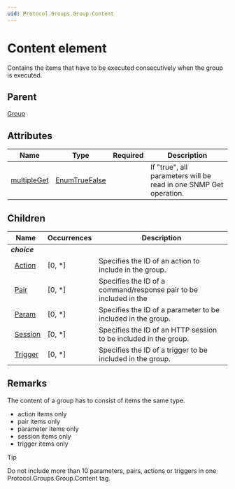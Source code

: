 ```yaml
---
uid: Protocol.Groups.Group.Content
---
```


# Content element

Contains the items that have to be executed consecutively when the group is executed.

## Parent

[Group](xref:Protocol.Groups.Group)

## Attributes

|Name|Type|Required|Description|
|--- |--- |--- |--- |
|[multipleGet](xref:Protocol.Groups.Group.Content-multipleGet)|[EnumTrueFalse](xref:Protocol-EnumTrueFalse)||If "true", all parameters will be read in one SNMP Get operation.|

## Children

|Name|Occurrences|Description|
|--- |--- |--- |
|***choice***|||
|&nbsp;&nbsp;[Action](xref:Protocol.Groups.Group.Content.Action)|[0, *]|Specifies the ID of an action to include in the group.|
|&nbsp;&nbsp;[Pair](xref:Protocol.Groups.Group.Content.Pair)|[0, *]|Specifies the ID of a command/response pair to be included in the 
|&nbsp;&nbsp;[Param](xref:Protocol.Groups.Group.Content.Param)|[0, *]|Specifies the ID of a parameter to be included in the group.|
|&nbsp;&nbsp;[Session](xref:Protocol.Groups.Group.Content.Session)|[0, *]|Specifies the ID of an HTTP session to be included in the group.|
|&nbsp;&nbsp;[Trigger](xref:Protocol.Groups.Group.Content.Trigger)|[0, *]|Specifies the ID of a trigger to be included in the group.|

## Remarks

The content of a group has to consist of items the same type.

- action items only
- pair items only
- parameter items only
- session items only
- trigger items only

> [!TIP]
> Do not include more than 10 parameters, pairs, actions or triggers in one Protocol.Groups.Group.Content tag.
